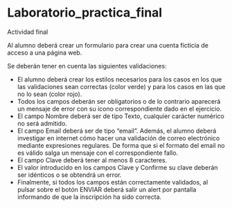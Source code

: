 # Laboratorio_practica_final

Actividad final

Al alumno deberá crear un formulario para crear una cuenta ficticia de acceso a una página web.

Se deberán tener en cuenta las siguientes validaciones: 
- El alumno deberá crear los estilos necesarios para los casos en los que las validaciones sean correctas (color verde) y para los casos en las que no lo sean (color rojo). 
- Todos los campos deberán ser obligatorios o de lo contrario aparecerá un mensaje de error con su icono correspondiente dado en el ejercicio. 
- El campo Nombre deberá ser de tipo Texto, cualquier carácter numérico no será admitido. 
- El campo Email deberá ser de tipo “email”. Además, el alumno deberá investigar en internet cómo hacer una validación de correo electrónico mediante expresiones regulares. 
De forma que si el formato del email no es válido salga un mensaje con el correspondiente fallo. 
- El campo Clave deberá tener al menos 8 caracteres. 
- El valor introducido en los campos Clave y Confirme su clave deberán ser idénticos o se obtendrá un error. 
- Finalmente, si todos los campos están correctamente validados, al pulsar sobre el botón ENVIAR deberá salir un alert por pantalla informando de que la inscripción ha sido correcta.
